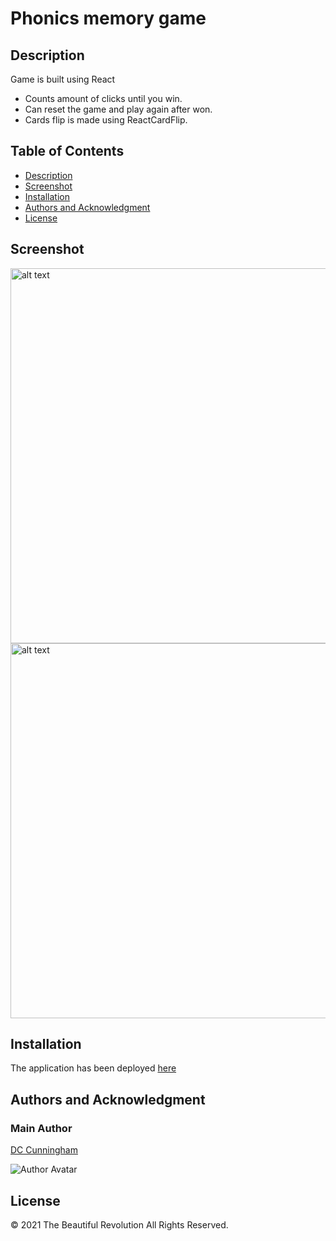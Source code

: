 # Phonics memory game

## Description

Game is built using React

- Counts amount of clicks until you win.
- Can reset the game and play again after won.
- Cards flip is made using ReactCardFlip.

## Table of Contents

- [Description](#description)
- [Screenshot](#screenshot)
- [Installation](#installation)
- [Authors and Acknowledgment](#authors-and-acknowledgment)
- [License](#license)

## Screenshot

<img src="" alt="alt text" width="600">
<img src="" alt="alt text" width="600">

## Installation

The application has been deployed [here]()

## Authors and Acknowledgment

### Main Author

[DC Cunningham](https://github.com/DC-Cunningham)

![Author Avatar](https://avatars0.githubusercontent.com/u/47209814?v=4&s=100)

## License

© 2021 The Beautiful Revolution All Rights Reserved.
